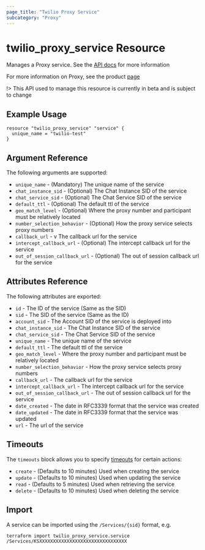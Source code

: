 ```yaml
---
page_title: "Twilio Proxy Service"
subcategory: "Proxy"
---
```


# twilio_proxy_service Resource

Manages a Proxy service. See the [API docs](https://www.twilio.com/docs/proxy/api/service) for more information

For more information on Proxy, see the product [page](https://www.twilio.com/docs/proxy)

!> This API used to manage this resource is currently in beta and is subject to change

## Example Usage

```hcl
resource "twilio_proxy_service" "service" {
  unique_name = "twilio-test"
}
```

## Argument Reference

The following arguments are supported:

- `unique_name` - (Mandatory) The unique name of the service
- `chat_instance_sid` - (Optional) The Chat Instance SID of the service
- `chat_service_sid` - (Optional) The Chat Service SID of the service
- `default_ttl` - (Optional) The default ttl of the service
- `geo_match_level` - (Optional) Where the proxy number and participant must be relatively located
- `number_selection_behavior` - (Optional) How the proxy service selects proxy numbers
- `callback_url` - v The callback url for the service
- `intercept_callback_url` - (Optional) The intercept callback url for the service
- `out_of_session_callback_url` - (Optional) The out of session callback url for the service

## Attributes Reference

The following attributes are exported:

- `id` - The ID of the service (Same as the SID)
- `sid` - The SID of the service (Same as the ID)
- `account_sid` - The Account SID of the service is deployed into
- `chat_instance_sid` - The Chat Instance SID of the service
- `chat_service_sid` - The Chat Service SID of the service
- `unique_name` - The unique name of the service
- `default_ttl` - The default ttl of the service
- `geo_match_level` - Where the proxy number and participant must be relatively located
- `number_selection_behavior` - How the proxy service selects proxy numbers
- `callback_url` - The callback url for the service
- `intercept_callback_url` - The intercept callback url for the service
- `out_of_session_callback_url` - The out of session callback url for the service
- `date_created` - The date in RFC3339 format that the service was created
- `date_updated` - The date in RFC3339 format that the service was updated
- `url` - The url of the service

## Timeouts

The `timeouts` block allows you to specify [timeouts](https://www.terraform.io/docs/configuration/resources.html#timeouts) for certain actions:

- `create` - (Defaults to 10 minutes) Used when creating the service
- `update` - (Defaults to 10 minutes) Used when updating the service
- `read` - (Defaults to 5 minutes) Used when retrieving the service
- `delete` - (Defaults to 10 minutes) Used when deleting the service

## Import

A service can be imported using the `/Services/{sid}` format, e.g.

```shell
terraform import twilio_proxy_service.service /Services/KSXXXXXXXXXXXXXXXXXXXXXXXXXXXXXXXX
```
